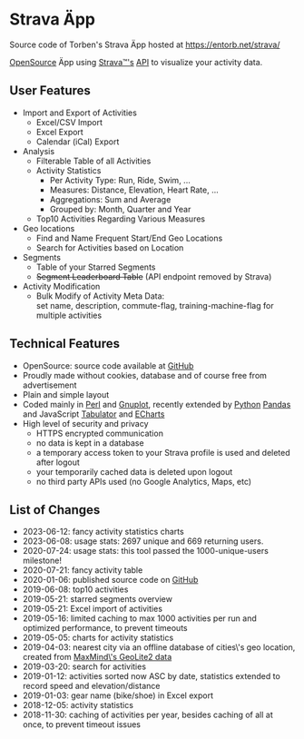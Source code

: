 # Strava Äpp

Source code of Torben's Strava Äpp hosted at <https://entorb.net/strava/>

[OpenSource](https://github.com/entorb/strava) Äpp using [Strava™'s](http://www.strava.com) [API](https://developers.strava.com/) to visualize your activity data.

## User Features

* Import and Export of Activities
  * Excel/CSV Import
  * Excel Export
  * Calendar (iCal) Export
* Analysis
  * Filterable Table of all Activities
  * Activity Statistics
    * Per Activity Type: Run, Ride, Swim, ...
    * Measures: Distance, Elevation, Heart Rate, ...
    * Aggregations: Sum and Average
    * Grouped by: Month, Quarter and Year
  * Top10 Activities Regarding Various Measures
* Geo locations
  * Find and Name Frequent Start/End Geo Locations
  * Search for Activities based on Location
* Segments
  * Table of your Starred Segments
  * ~~Segment Leaderboard Table~~ (API endpoint removed by Strava)
* Activity Modification
  * Bulk Modify of Activity Meta Data: \
set name, description, commute-flag, training-machine-flag for multiple activities

## Technical Features

* OpenSource: source code available at [GitHub](https://github.com/entorb/strava)
* Proudly made without cookies, database and of course free from advertisement
* Plain and simple layout
* Coded mainly in [Perl](/wickie/Perl) and [Gnuplot](/wickie/Gnuplot), recently extended by [Python](/wickie/Python) [Pandas](/wickie/Pandas) and JavaScript [Tabulator](https://tabulator.info/) and [ECharts](https://echarts.apache.org/)
* High level of security and privacy
  * HTTPS encrypted communication
  * no data is kept in a database
  * a temporary access token to your Strava profile is used and deleted after logout
  * your temporarily cached data is deleted upon logout
  * no third party APIs used (no Google Analytics, Maps, etc)

## List of Changes

* 2023-06-12: fancy activity statistics charts
* 2023-06-08: usage stats: 2697 unique and 669 returning users.
* 2020-07-24: usage stats: this tool passed the 1000-unique-users milestone!
* 2020-07-21: fancy activity table
* 2020-01-06: published source code on [GitHub](https://github.com/entorb/strava/)
* 2019-06-08: top10 activities
* 2019-05-21: starred segments overview
* 2019-05-21: Excel import of activities
* 2019-05-16: limited caching to max 1000 activities per run and optimized performance, to prevent timeouts
* 2019-05-05: charts for activity statistics
* 2019-04-03: nearest city via an offline database of cities\\'s geo location, created from [MaxMind\\'s GeoLite2 data](https://www.maxmind.com)
* 2019-03-20: search for activities
* 2019-01-12: activities sorted now ASC by date, statistics extended to record speed and elevation/distance
* 2019-01-03: gear name (bike/shoe) in Excel export
* 2018-12-05: activity statistics
* 2018-11-30: caching of activities per year, besides caching of all at once, to prevent timeout issues
